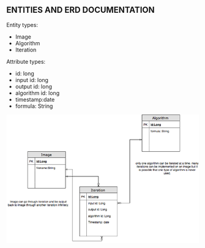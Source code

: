 ## ENTITIES AND ERD DOCUMENTATION

Entity types:
* Image
* Algorithm
* Iteration

Attribute types:
* id: long
* input id: long
* output id: long
* algorithm id: long
* timestamp:date
* formula: String




![ERD Diagram](erd.png)
